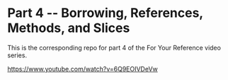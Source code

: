 # Part 4 -- Borrowing, References, Methods, and Slices
This is the corresponding repo for part 4 of the For Your Reference video series.

https://www.youtube.com/watch?v=6Q9EOIVDeVw
